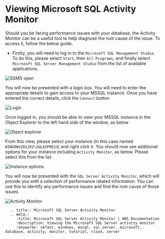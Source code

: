 # Viewing Microsoft SQL Activity Monitor

Should you be facing performance issues with your database, the Activity Monitor can be a useful tool to help diagnose the root cause of the issue. To access it, follow the below guide.

* Firstly, you will need to log in to the `Microsoft SQL Management Studio`. To do this, please select `Start`, then `All Programs`, and finally select `Microsoft SQL Server Management Studio` from the list of available applications.

![SSMS open](Images/activitymonitor/startssmsopen.PNG)

You will now be presented with a login box. You will need to enter the appropriate details to gain access to your MSSQL instance. Once you have entered the correct details, click the `Connect` button

![Login](Images/activitymonitor/logintrimmed.png)

Once logged in, you should be able to view your MSSQL instance in the Object Explorer to the left hand side of the window, as below

![Object explorer](Images/activitymonitor/loggedin.PNG)

From this view, please select your instance (in this case named `WINDOWS2012R2\SQLEXPRESS`) and right click it. You should now see additional options for your instance including `Activity Monitor`, as below. Please select this from the list.

![Instance options](Images/activitymonitor/rightclickcontext.PNG)

You will now be presented with the `SQL Server Activity Monitor`, which will provide you with a selection of performance related information. You can use this to identify any performance issues and find the root cause of those issues.

![Activity Monitor](Images/activitymonitor/activitymonitor.PNG)

```eval_rst
  .. title:: Microsoft SQL Server Activity Monitor
  .. meta::
     :title: Microsoft SQL Server Activity Monitor | ANS Documentation
     :description: Viewing the Microsoft SQL Server activity monitor
     :keywords: ukfast, windows, mssql, sql server, microsoft, database, activity, monitor, tutorial, cloud, server
```
